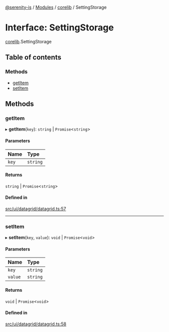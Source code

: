 [@serenity-is](../README.md) / [Modules](../modules.md) / [corelib](../modules/corelib.md) / SettingStorage

# Interface: SettingStorage

[corelib](../modules/corelib.md).SettingStorage

## Table of contents

### Methods

- [getItem](corelib.SettingStorage.md#getitem)
- [setItem](corelib.SettingStorage.md#setitem)

## Methods

### getItem

▸ **getItem**(`key`): `string` \| `Promise`<`string`\>

#### Parameters

| Name | Type |
| :------ | :------ |
| `key` | `string` |

#### Returns

`string` \| `Promise`<`string`\>

#### Defined in

[src/ui/datagrid/datagrid.ts:57](https://github.com/serenity-is/serenity/blob/master/packages/corelib/src/ui/datagrid/datagrid.ts#L57)

___

### setItem

▸ **setItem**(`key`, `value`): `void` \| `Promise`<`void`\>

#### Parameters

| Name | Type |
| :------ | :------ |
| `key` | `string` |
| `value` | `string` |

#### Returns

`void` \| `Promise`<`void`\>

#### Defined in

[src/ui/datagrid/datagrid.ts:58](https://github.com/serenity-is/serenity/blob/master/packages/corelib/src/ui/datagrid/datagrid.ts#L58)
